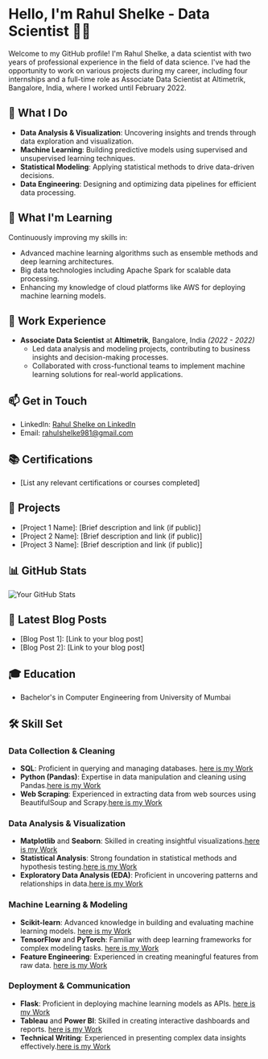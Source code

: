 # Hello, I'm Rahul Shelke - Data Scientist 👨‍💻

Welcome to my GitHub profile! I'm Rahul Shelke, a data scientist with two years of professional experience in the field of data science. I've had the opportunity to work on various projects during my career, including four internships and a full-time role as Associate Data Scientist at Altimetrik, Bangalore, India, where I worked until February 2022.

## 🔭 What I Do

- **Data Analysis & Visualization**: Uncovering insights and trends through data exploration and visualization.
- **Machine Learning**: Building predictive models using supervised and unsupervised learning techniques.
- **Statistical Modeling**: Applying statistical methods to drive data-driven decisions.
- **Data Engineering**: Designing and optimizing data pipelines for efficient data processing.

## 🌱 What I'm Learning

Continuously improving my skills in:

- Advanced machine learning algorithms such as ensemble methods and deep learning architectures.
- Big data technologies including Apache Spark for scalable data processing.
- Enhancing my knowledge of cloud platforms like AWS for deploying machine learning models.

## 💼 Work Experience

- **Associate Data Scientist** at **Altimetrik**, Bangalore, India *(2022 - 2022)*
  - Led data analysis and modeling projects, contributing to business insights and decision-making processes.
  - Collaborated with cross-functional teams to implement machine learning solutions for real-world applications.

## 📫 Get in Touch

- LinkedIn: [Rahul Shelke on LinkedIn](https://www.linkedin.com/in/rahulshelke981/)
- Email: rahulshelke981@gmail.com

## 📚 Certifications

- [List any relevant certifications or courses completed]

## 🚀 Projects

- [Project 1 Name]: [Brief description and link (if public)]
- [Project 2 Name]: [Brief description and link (if public)]
- [Project 3 Name]: [Brief description and link (if public)]

## 📊 GitHub Stats

![Your GitHub Stats](https://github-readme-stats.vercel.app/api?username=yourusername&show_icons=true&theme=radical)

## 📝 Latest Blog Posts

- [Blog Post 1]: [Link to your blog post]
- [Blog Post 2]: [Link to your blog post]

## 🎓 Education

- Bachelor's in Computer Engineering from University of Mumbai

## 🛠️ Skill Set

### Data Collection & Cleaning
- **SQL**: Proficient in querying and managing databases. [here is my Work]()
- **Python (Pandas)**: Expertise in data manipulation and cleaning using Pandas.[here is my Work]()
- **Web Scraping**: Experienced in extracting data from web sources using BeautifulSoup and Scrapy.[here is my Work]()

### Data Analysis & Visualization
- **Matplotlib** and **Seaborn**: Skilled in creating insightful visualizations.[here is my Work]()
- **Statistical Analysis**: Strong foundation in statistical methods and hypothesis testing.[here is my Work]()
- **Exploratory Data Analysis (EDA)**: Proficient in uncovering patterns and relationships in data.[here is my Work]()

### Machine Learning & Modeling
- **Scikit-learn**: Advanced knowledge in building and evaluating machine learning models. [here is my Work]()
- **TensorFlow** and **PyTorch**: Familiar with deep learning frameworks for complex modeling tasks. [here is my Work]()
- **Feature Engineering**: Experienced in creating meaningful features from raw data. [here is my Work]()

### Deployment & Communication
- **Flask**: Proficient in deploying machine learning models as APIs. [here is my Work]()
- **Tableau** and **Power BI**: Skilled in creating interactive dashboards and reports. [here is my Work]()
- **Technical Writing**: Experienced in presenting complex data insights effectively.[here is my Work]()